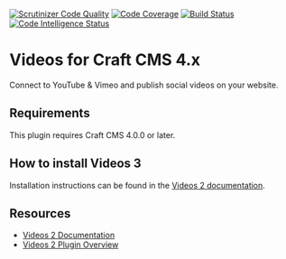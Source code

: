 [![Scrutinizer Code Quality](https://scrutinizer-ci.com/g/dukt/videos/badges/quality-score.png?b=master)](https://scrutinizer-ci.com/g/dukt/videos/?branch=master) [![Code Coverage](https://scrutinizer-ci.com/g/dukt/videos/badges/coverage.png?b=master)](https://scrutinizer-ci.com/g/dukt/videos/?branch=master) [![Build Status](https://scrutinizer-ci.com/g/dukt/videos/badges/build.png?b=master)](https://scrutinizer-ci.com/g/dukt/videos/build-status/master) [![Code Intelligence Status](https://scrutinizer-ci.com/g/dukt/videos/badges/code-intelligence.svg?b=master)](https://scrutinizer-ci.com/code-intelligence)

# Videos for Craft CMS 4.x

Connect to YouTube & Vimeo and publish social videos on your website.

## Requirements

This plugin requires Craft CMS 4.0.0 or later.

## How to install Videos 3

Installation instructions can be found in the [Videos 2 documentation](https://dukt.net/docs/videos/v2/installation.html).

## Resources

- [Videos 2 Documentation](https://dukt.net/docs/videos/v2)
- [Videos 2 Plugin Overview](https://dukt.net/videos)
